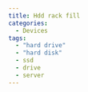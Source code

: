 ```yaml
---
title: Hdd rack fill
categories:
  - Devices
tags:
  - "hard drive"
  - "hard disk"
  - ssd
  - drive
  - server
---
```


